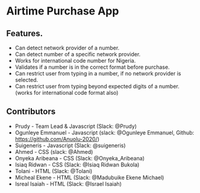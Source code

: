 # Airtime Purchase App

## Features.
- Can detect network provider of a number.
- Can detect number of a specific network provider.
- Works for international code number for Nigeria.
- Validates if a number is in the correct format before purchase.
- Can restrict user from typing in a number, if no network provider is selected.
- Can restrict user from typing beyond expected digits of a number.(works for international code format also)

## Contributors
- Prudy \- Team Lead & Javascript (Slack: @Prudy)
- Ogunleye Emmanuel \- Javascript (slack: @Ogunleye Emmanuel, Github: https://github.com/Anuolu-2020/)
- Suigeneris \- Javascript (Slack: @suigeneris)
- Ahmed \- CSS (slack: @Ahmed)
- Onyeka Aribeana \- CSS (Slack: @Onyeka_Aribeana)
- Isiaq Ridwan \- CSS (Slack: @Isiaq Ridwan Bukola)
- Tolani \- HTML (Slack: @Tolani)
- Micheal Ekene \- HTML (Slack: @Madubuike Ekene Michael)
- Isreal Isaiah \- HTML (Slack: @Israel Isaiah)
